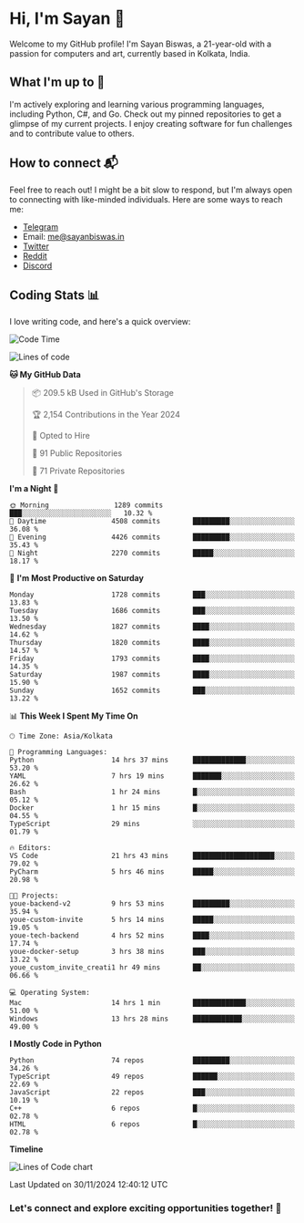 # Hi, I'm Sayan 👋

Welcome to my GitHub profile! I'm Sayan Biswas, a 21-year-old with a passion for computers and art, currently based in Kolkata, India.

## What I'm up to 🚀

I'm actively exploring and learning various programming languages, including Python, C#, and Go. Check out my pinned repositories to get a glimpse of my current projects. I enjoy creating software for fun challenges and to contribute value to others.

## How to connect 📬

Feel free to reach out! I might be a bit slow to respond, but I'm always open to connecting with like-minded individuals. Here are some ways to reach me:

- [Telegram](https://t.me/dank_as_fuck)
- Email: [me@sayanbiswas.in](mailto:me@sayanbiswas.in)
- [Twitter](https://twitter.com/TheDankDel)
- [Reddit](https://www.reddit.com/user/dank_as_fuck_/)
- [Discord](https://discordapp.com/users/506536929152466945)

## Coding Stats 📊

I love writing code, and here's a quick overview:

<!--START_SECTION:waka-->
![Code Time](http://img.shields.io/badge/Code%20Time-1%2C960%20hrs%2022%20mins-blue)

![Lines of code](https://img.shields.io/badge/From%20Hello%20World%20I%27ve%20Written-6.3%20million%20lines%20of%20code-blue)

**🐱 My GitHub Data** 

> 📦 209.5 kB Used in GitHub's Storage 
 > 
> 🏆 2,154 Contributions in the Year 2024
 > 
> 💼 Opted to Hire
 > 
> 📜 91 Public Repositories 
 > 
> 🔑 71 Private Repositories 
 > 
**I'm a Night 🦉** 

```text
🌞 Morning                1289 commits        ███░░░░░░░░░░░░░░░░░░░░░░   10.32 % 
🌆 Daytime                4508 commits        █████████░░░░░░░░░░░░░░░░   36.08 % 
🌃 Evening                4426 commits        █████████░░░░░░░░░░░░░░░░   35.43 % 
🌙 Night                  2270 commits        █████░░░░░░░░░░░░░░░░░░░░   18.17 % 
```
📅 **I'm Most Productive on Saturday** 

```text
Monday                   1728 commits        ███░░░░░░░░░░░░░░░░░░░░░░   13.83 % 
Tuesday                  1686 commits        ███░░░░░░░░░░░░░░░░░░░░░░   13.50 % 
Wednesday                1827 commits        ████░░░░░░░░░░░░░░░░░░░░░   14.62 % 
Thursday                 1820 commits        ████░░░░░░░░░░░░░░░░░░░░░   14.57 % 
Friday                   1793 commits        ████░░░░░░░░░░░░░░░░░░░░░   14.35 % 
Saturday                 1987 commits        ████░░░░░░░░░░░░░░░░░░░░░   15.90 % 
Sunday                   1652 commits        ███░░░░░░░░░░░░░░░░░░░░░░   13.22 % 
```


📊 **This Week I Spent My Time On** 

```text
🕑︎ Time Zone: Asia/Kolkata

💬 Programming Languages: 
Python                   14 hrs 37 mins      █████████████░░░░░░░░░░░░   53.20 % 
YAML                     7 hrs 19 mins       ███████░░░░░░░░░░░░░░░░░░   26.62 % 
Bash                     1 hr 24 mins        █░░░░░░░░░░░░░░░░░░░░░░░░   05.12 % 
Docker                   1 hr 15 mins        █░░░░░░░░░░░░░░░░░░░░░░░░   04.55 % 
TypeScript               29 mins             ░░░░░░░░░░░░░░░░░░░░░░░░░   01.79 % 

🔥 Editors: 
VS Code                  21 hrs 43 mins      ████████████████████░░░░░   79.02 % 
PyCharm                  5 hrs 46 mins       █████░░░░░░░░░░░░░░░░░░░░   20.98 % 

🐱‍💻 Projects: 
youe-backend-v2          9 hrs 53 mins       █████████░░░░░░░░░░░░░░░░   35.94 % 
youe-custom-invite       5 hrs 14 mins       █████░░░░░░░░░░░░░░░░░░░░   19.05 % 
youe-tech-backend        4 hrs 52 mins       ████░░░░░░░░░░░░░░░░░░░░░   17.74 % 
youe-docker-setup        3 hrs 38 mins       ███░░░░░░░░░░░░░░░░░░░░░░   13.22 % 
youe_custom_invite_creati1 hr 49 mins        ██░░░░░░░░░░░░░░░░░░░░░░░   06.66 % 

💻 Operating System: 
Mac                      14 hrs 1 min        █████████████░░░░░░░░░░░░   51.00 % 
Windows                  13 hrs 28 mins      ████████████░░░░░░░░░░░░░   49.00 % 
```

**I Mostly Code in Python** 

```text
Python                   74 repos            █████████░░░░░░░░░░░░░░░░   34.26 % 
TypeScript               49 repos            ██████░░░░░░░░░░░░░░░░░░░   22.69 % 
JavaScript               22 repos            ███░░░░░░░░░░░░░░░░░░░░░░   10.19 % 
C++                      6 repos             █░░░░░░░░░░░░░░░░░░░░░░░░   02.78 % 
HTML                     6 repos             █░░░░░░░░░░░░░░░░░░░░░░░░   02.78 % 
```



**Timeline**

![Lines of Code chart](https://raw.githubusercontent.com/Dank-del/Dank-del/main/assets/bar_graph.png)


 Last Updated on 30/11/2024 12:40:12 UTC
<!--END_SECTION:waka-->

### Let's connect and explore exciting opportunities together! 🚀
